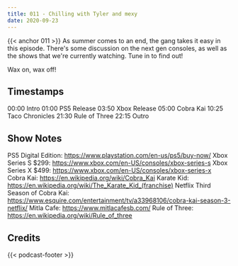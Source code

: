 ```yaml
---
title: 011 - Chilling with Tyler and mexy
date: 2020-09-23
---
```

{{< anchor 011 >}}
As summer comes to an end, the gang takes it easy in this episode. There's some discussion on the next gen consoles, as well as the shows that we're currently watching. Tune in to find out!

Wax on, wax off!
<!--more-->

## Timestamps
00:00 Intro
01:00 PS5 Release
03:50 Xbox Release
05:00 Cobra Kai
10:25 Taco Chronicles
21:30 Rule of Three
22:15 Outro

## Show Notes
PS5 Digital Edition: https://www.playstation.com/en-us/ps5/buy-now/
Xbox Series S $299: https://www.xbox.com/en-US/consoles/xbox-series-s
Xbox Series X $499: https://www.xbox.com/en-US/consoles/xbox-series-x
Cobra Kai: https://en.wikipedia.org/wiki/Cobra_Kai
Karate Kid: https://en.wikipedia.org/wiki/The_Karate_Kid_(franchise)
Netflix Third Season of Cobra Kai: https://www.esquire.com/entertainment/tv/a33968106/cobra-kai-season-3-netflix/
Mitla Cafe: https://www.mitlacafesb.com/
Rule of Three: https://en.wikipedia.org/wiki/Rule_of_three

## Credits
{{< podcast-footer >}}
